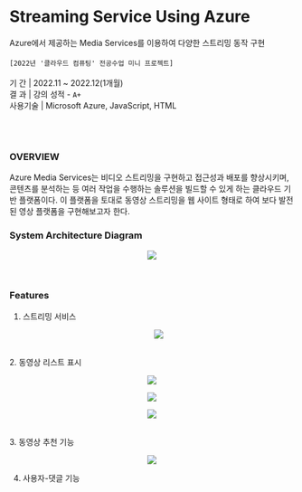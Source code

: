# Streaming Service Using Azure
Azure에서 제공하는 Media Services를 이용하여 다양한 스트리밍 동작 구현<br><br>
`[2022년 '클라우드 컴퓨팅' 전공수업 미니 프로젝트]`
<br><br>
  기       간  | 2022.11 ~ 2022.12(1개월)<br>
  결       과  | 강의 성적 - `A+`  <br>
  사용기술  | Microsoft Azure, JavaScript, HTML<br>

  </br></br>
### OVERVIEW
Azure Media Services는 비디오 스트리밍을 구현하고 접근성과 배포를 향상시키며, 
콘텐츠를 분석하는 등 여러 작업을 수행하는 솔루션을 빌드할 수 있게 하는 클라우드 기반 플랫폼이다.
이 플랫폼을 토대로 동영상 스트리밍을 웹 사이트 형태로 하여 보다 발전된 영상 플랫폼을 구현해보고자 한다.</br>


### System Architecture Diagram
<p align="center"><img src="https://github.com/Hayeonggg/Streaming-Service-Azure-2022/assets/90309728/bc35cb03-127a-4468-b884-554d22826a7c"></p>
</br>

### Features
1. 스트리밍 서비스
   <p align="center"><img src="https://github.com/Hayeonggg/Streaming-Service-Azure-2022/assets/90309728/b7c504ee-4c05-4a32-be39-9fb168d683b8"></p>
</br>
2. 동영상 리스트 표시
<p align="center"><img src="https://github.com/Hayeonggg/Streaming-Service-Azure-2022/assets/90309728/b2527a6d-1826-4e63-928a-4f09b5250e22"></p>
<p align="center"><img src="https://github.com/Hayeonggg/Streaming-Service-Azure-2022/assets/90309728/79050090-abe9-4980-9f32-9df840819e92"></p>
<p align="center"><img src="https://github.com/Hayeonggg/Streaming-Service-Azure-2022/assets/90309728/b232ffea-f390-4770-bc14-9223a3a3cb2b"></p>

</br>
3. 동영상 추천 기능
<p align="center"><img src="https://github.com/Hayeonggg/Streaming-Service-Azure-2022/assets/90309728/85398d98-bd66-4542-8e29-6ede06d6f0ae"></p>

4. 사용자-댓글 기능

<p align="center"><img src=""></p>
<p align="center"><img src=""></p>
<p align="center"><img src=""></p>
<p align="center"><img src=""></p>
<p align="center"><img src=""></p>
